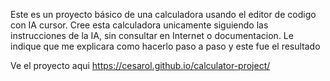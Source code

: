 Este es un proyecto básico de una calculadora usando el editor de codigo con IA cursor. Cree esta calculadora unicamente siguiendo las instrucciones de la IA, sin consultar en Internet o documentacion. Le indique que me explicara como hacerlo paso a paso y este fue el resultado

Ve el proyecto aqui https://cesarol.github.io/calculator-project/
